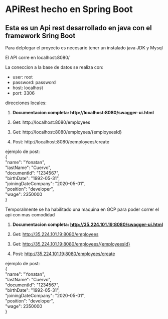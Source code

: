 # APiRest hecho en Spring Boot

## Esta es un Api rest desarrollado en java con el framework Sring Boot


Para delplegar el proyecto es necesario tener un instalado java JDK y Mysql

El API corre en localhost:8080/

La coneccion a la base de datos se realiza con:


- user: root
- password: password
- host: localhost
- port: 3306

direcciones locales:

1. **Documentacion completa: http://localhost:8080/swagger-ui.html**

2. Get: http://localhost:8080/employees

4. Get: http://localhost:8080/employees/{employeesId}

5. Post: http://localhost:8080/eemployees/create

ejemplo de post:   
    {    
        "name": "Yonatan",  
        "lastName": "Cuervo",  
        "documentId": "1234567",  
        "birthDate": "1992-05-31",  
        "joiningDateCompany": "2020-05-01",  
        "position": "developer",  
        "wage": 2350000  
    }  

Temporalmente se ha habilitado una maquina en GCP para poder correr el api con mas comodidad

1. **Documentacion completa: http://35.224.101.19:8080/swagger-ui.html**

2. Get: http://35.224.101.19:8080/employees

4. Get: http://35.224.101.19:8080/employees/{employeesId}

5. Post: http://35.224.101.19:8080/employees/create

ejemplo de post:   
    {    
        "name": "Yonatan",  
        "lastName": "Cuervo",  
        "documentId": "1234567",  
        "birthDate": "1992-05-31",  
        "joiningDateCompany": "2020-05-01",  
        "position": "developer",  
        "wage": 2350000  
    }  